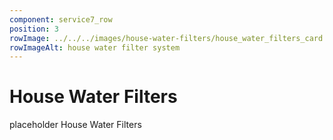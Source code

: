 ```yaml
---
component: service7_row
position: 3
rowImage: ../../../images/house-water-filters/house_water_filters_card.webp
rowImageAlt: house water filter system
---
```

#  House Water Filters

placeholder House Water Filters